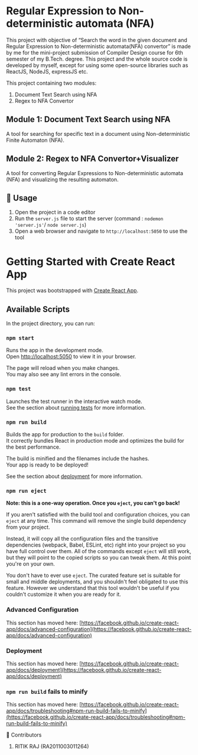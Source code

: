 # Regular Expression to Non-deterministic automata (NFA)
This project with objective of “Search the word in the given document and Regular Expression to Non-deterministic automata(NFA) convertor” is made by me for the mini-project submission of Compiler Design course for 6th semester of my B.Tech. degree. This project and the whole source code is developed by myself, except for using some open-source libraries such as ReactJS, NodeJS, expressJS etc.

This project containing two modules:

1.  Document Text Search using NFA 
2.  Regex to NFA Convertor

Module 1: Document Text Search using NFA
-------------------------------------------
A tool for searching for specific text in a document using Non-deterministic Finite Automaton (NFA).

Module 2: Regex to NFA Convertor+Visualizer
----------------------------------------------
A tool for converting Regular Expressions to Non-deterministic automata (NFA) and visualizing the resulting automaton.


🔧 Usage
--------

1.  Open the project in a code editor
2.  Run the `server.js` file to start the server (command : `nodemon 'server.js'`/ `node server.js`)
3.  Open a web browser and navigate to `http://localhost:5050` to use the tool

# Getting Started with Create React App

This project was bootstrapped with [Create React App](https://github.com/facebook/create-react-app).

## Available Scripts

In the project directory, you can run:

### `npm start`

Runs the app in the development mode.\
Open [http://localhost:5050](http://localhost:5050) to view it in your browser.

The page will reload when you make changes.\
You may also see any lint errors in the console.

### `npm test`

Launches the test runner in the interactive watch mode.\
See the section about [running tests](https://facebook.github.io/create-react-app/docs/running-tests) for more information.

### `npm run build`

Builds the app for production to the `build` folder.\
It correctly bundles React in production mode and optimizes the build for the best performance.

The build is minified and the filenames include the hashes.\
Your app is ready to be deployed!

See the section about [deployment](https://facebook.github.io/create-react-app/docs/deployment) for more information.

### `npm run eject`

**Note: this is a one-way operation. Once you `eject`, you can't go back!**

If you aren't satisfied with the build tool and configuration choices, you can `eject` at any time. This command will remove the single build dependency from your project.

Instead, it will copy all the configuration files and the transitive dependencies (webpack, Babel, ESLint, etc) right into your project so you have full control over them. All of the commands except `eject` will still work, but they will point to the copied scripts so you can tweak them. At this point you're on your own.

You don't have to ever use `eject`. The curated feature set is suitable for small and middle deployments, and you shouldn't feel obligated to use this feature. However we understand that this tool wouldn't be useful if you couldn't customize it when you are ready for it.

### Advanced Configuration

This section has moved here: [https://facebook.github.io/create-react-app/docs/advanced-configuration](https://facebook.github.io/create-react-app/docs/advanced-configuration)

### Deployment

This section has moved here: [https://facebook.github.io/create-react-app/docs/deployment](https://facebook.github.io/create-react-app/docs/deployment)

### `npm run build` fails to minify

This section has moved here: [https://facebook.github.io/create-react-app/docs/troubleshooting#npm-run-build-fails-to-minify](https://facebook.github.io/create-react-app/docs/troubleshooting#npm-run-build-fails-to-minify)


🤝 Contributors
1. RITIK RAJ (RA2011003011264)
